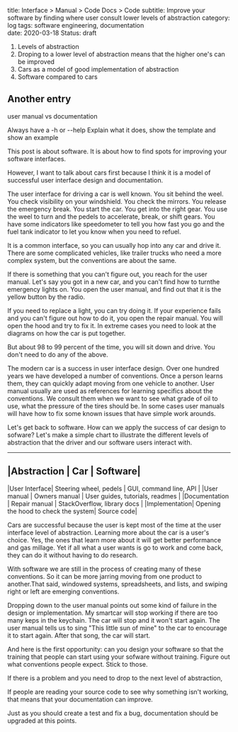 title: Interface > Manual > Code Docs > Code
subtitle: Improve your software by finding where user consult lower levels of abstraction 
category: log
tags: software engineering, documentation  
date: 2020-03-18
Status: draft

1. Levels of abstraction
2. Droping to a lower level of abstraction means that the higher one's can be improved
3. Cars as a model of good implementation of abstraction
4. Software compared to cars

## Another entry
user manual vs documentation

Always have a -h or --help
Explain what it does, show the template and show an example 

 


This post is about software. It is about how to find spots for improving your software interfaces. 

However, I want to talk about cars first because I think it is a model of successful user interface design and documentation.

The user interface for driving a car is well known. You sit behind the weel. You check visibility on your windshield.  You check the mirrors. You release the emergency break. You start the car. You get into the right gear. You use the weel to turn and the pedels to accelerate, break, or shift gears. You have some indicators like speedometer to tell you how fast you go and the fuel tank indicator to let you know when you need to refuel.

It is a common interface, so you can usually hop into any car and drive it. There are some complicated vehicles, like trailer trucks who need a more complex system, but the conventions are about the same.

If there is something that you can't figure out, you reach for the user manual. Let's say you got in a new car, and you can't find how to turnthe emergency lights on. You open the user manual, and find out that it is the yellow button by the radio.

If you need to replace a light, you can try doing it. If your experience fails and you can't figure out how to do it, you open the repair manual. You will open the hood and try to fix it. In extreme cases you need to look at the diagrams on how the car is put together.

But about 98 to 99 percent of the time, you will sit down and drive. You don't need to do any of the above.

The modern car is a success in user interface design. Over one hundred years we have developed a number of conventions. Once a person learns them, they can quickly adapt moving from one vehicle to another. User manual usually are used as references for learning specifics about the conventions. We consult them when we want to see what grade of oil to use, what the pressure of the tires should be. In some cases user manuals will have how to fix some known issues that have simple work arounds.


Let's get back to software. How can we apply the success of car design to sofware? Let's make a simple chart to illustrate the different levels of abstraction that the driver and our software users interact with.


-------------------------------------------------------------------
|Abstraction            | Car                           | Software|
------------------------------------------------------------------
|User Interface| Steering wheel, pedels | GUI, command line, API |
|User manual   | Owners manual | User guides, tutorials, readmes |
|Documentation | Repair manual | StackOverflow, library docs     |
|Implementation| Opening the hood to check the system| Source code|    

Cars are successful because the user is kept most of the time at the user interface level of abstraction. Learning more about the car is a user's choice. Yes, the ones that learn more about it will get better performance and gas millage. Yet if all what a user wants is go to work and come back, they can do it without having to do research. 

With software we are still in the process of creating many of these conventions. So it can be more jarring moving from one product to another.That said, windowed systems, spreadsheets, and lists, and swiping right or left are emerging conventions.

Dropping down to the user manual points out some kind of failure in the design or implementation. My smartcar will stop working if there are too many keps in the keychain. The car will stop and it won't start again. The user manual tells us to sing "This little sun of mine" to the car to encourage it to start again. After that song, the car will start.

And here is the first opportunity: can you design your software so that the training that people can start using your sofware without training. Figure out what conventions people expect. Stick to those.

If there is a problem and you need to drop to the next level of abstraction,  
 

If people are reading your source code to see why something isn't working, that means that your documentation can improve. 

Just as you should create a test and fix a bug, documentation should be upgraded at this points.
 



